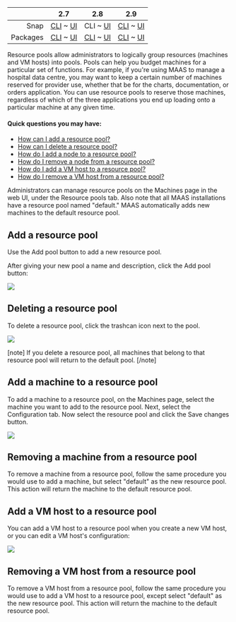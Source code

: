 <!-- deb-2-7-cli
||2.7|2.8|2.9|
|-----:|:-----:|:-----:|:-----:|
|Snap|[CLI](/t/resource-pools-snap-2-7-cli/3078) ~ [UI](/t/resource-pools-snap-2-7-ui/3079)|[CLI](/t/resource-pools-snap-2-8-cli/3080) ~ [UI](/t/resource-pools-snap-2-8-ui/3081)|[CLI](/t/resource-pools-snap-2-9-cli/3082) ~ [UI](/t/resource-pools-snap-2-9-ui/3083)|
|Packages|CLI ~ [UI](/t/resource-pools-deb-2-7-ui/3085)|[CLI](/t/resource-pools-deb-2-8-cli/3086) ~ [UI](/t/resource-pools-deb-2-8-ui/3087)|[CLI](/t/resource-pools-deb-2-9-cli/3088) ~ [UI](/t/resource-pools-deb-2-9-ui/3089)|
 deb-2-7-cli -->

<!-- deb-2-7-ui
||2.7|2.8|2.9|
|-----:|:-----:|:-----:|:-----:|
|Snap|[CLI](/t/resource-pools-snap-2-7-cli/3078) ~ [UI](/t/resource-pools-snap-2-7-ui/3079)|[CLI](/t/resource-pools-snap-2-8-cli/3080) ~ [UI](/t/resource-pools-snap-2-8-ui/3081)|[CLI](/t/resource-pools-snap-2-9-cli/3082) ~ [UI](/t/resource-pools-snap-2-9-ui/3083)|
|Packages|[CLI](/t/resource-pools-deb-2-7-cli/3084) ~ UI|[CLI](/t/resource-pools-deb-2-8-cli/3086) ~ [UI](/t/resource-pools-deb-2-8-ui/3087)|[CLI](/t/resource-pools-deb-2-9-cli/3088) ~ [UI](/t/resource-pools-deb-2-9-ui/3089)|
 deb-2-7-ui -->

<!-- deb-2-8-cli
||2.7|2.8|2.9|
|-----:|:-----:|:-----:|:-----:|
|Snap|[CLI](/t/resource-pools-snap-2-7-cli/3078) ~ [UI](/t/resource-pools-snap-2-7-ui/3079)|[CLI](/t/resource-pools-snap-2-8-cli/3080) ~ [UI](/t/resource-pools-snap-2-8-ui/3081)|[CLI](/t/resource-pools-snap-2-9-cli/3082) ~ [UI](/t/resource-pools-snap-2-9-ui/3083)|
|Packages|[CLI](/t/resource-pools-deb-2-7-cli/3084) ~ [UI](/t/resource-pools-deb-2-7-ui/3085)|CLI ~ [UI](/t/resource-pools-deb-2-8-ui/3087)|[CLI](/t/resource-pools-deb-2-9-cli/3088) ~ [UI](/t/resource-pools-deb-2-9-ui/3089)|
 deb-2-8-cli -->

<!-- deb-2-8-ui
||2.7|2.8|2.9|
|-----:|:-----:|:-----:|:-----:|
|Snap|[CLI](/t/resource-pools-snap-2-7-cli/3078) ~ [UI](/t/resource-pools-snap-2-7-ui/3079)|[CLI](/t/resource-pools-snap-2-8-cli/3080) ~ [UI](/t/resource-pools-snap-2-8-ui/3081)|[CLI](/t/resource-pools-snap-2-9-cli/3082) ~ [UI](/t/resource-pools-snap-2-9-ui/3083)|
|Packages|[CLI](/t/resource-pools-deb-2-7-cli/3084) ~ [UI](/t/resource-pools-deb-2-7-ui/3085)|[CLI](/t/resource-pools-deb-2-8-cli/3086) ~ UI|[CLI](/t/resource-pools-deb-2-9-cli/3088) ~ [UI](/t/resource-pools-deb-2-9-ui/3089)|
 deb-2-8-ui -->

<!-- deb-2-9-cli
||2.7|2.8|2.9|
|-----:|:-----:|:-----:|:-----:|
|Snap|[CLI](/t/resource-pools-snap-2-7-cli/3078) ~ [UI](/t/resource-pools-snap-2-7-ui/3079)|[CLI](/t/resource-pools-snap-2-8-cli/3080) ~ [UI](/t/resource-pools-snap-2-8-ui/3081)|[CLI](/t/resource-pools-snap-2-9-cli/3082) ~ [UI](/t/resource-pools-snap-2-9-ui/3083)|
|Packages|[CLI](/t/resource-pools-deb-2-7-cli/3084) ~ [UI](/t/resource-pools-deb-2-7-ui/3085)|[CLI](/t/resource-pools-deb-2-8-cli/3086) ~ [UI](/t/resource-pools-deb-2-8-ui/3087)|CLI ~ [UI](/t/resource-pools-deb-2-9-ui/3089)|
 deb-2-9-cli -->

<!-- deb-2-9-ui
||2.7|2.8|2.9|
|-----:|:-----:|:-----:|:-----:|
|Snap|[CLI](/t/resource-pools-snap-2-7-cli/3078) ~ [UI](/t/resource-pools-snap-2-7-ui/3079)|[CLI](/t/resource-pools-snap-2-8-cli/3080) ~ [UI](/t/resource-pools-snap-2-8-ui/3081)|[CLI](/t/resource-pools-snap-2-9-cli/3082) ~ [UI](/t/resource-pools-snap-2-9-ui/3083)|
|Packages|[CLI](/t/resource-pools-deb-2-7-cli/3084) ~ [UI](/t/resource-pools-deb-2-7-ui/3085)|[CLI](/t/resource-pools-deb-2-8-cli/3086) ~ [UI](/t/resource-pools-deb-2-8-ui/3087)|[CLI](/t/resource-pools-deb-2-9-cli/3088) ~ UI|
 deb-2-9-ui -->

<!-- snap-2-7-cli
||2.7|2.8|2.9|
|-----:|:-----:|:-----:|:-----:|
|Snap|CLI ~ [UI](/t/resource-pools-snap-2-7-ui/3079)|[CLI](/t/resource-pools-snap-2-8-cli/3080) ~ [UI](/t/resource-pools-snap-2-8-ui/3081)|[CLI](/t/resource-pools-snap-2-9-cli/3082) ~ [UI](/t/resource-pools-snap-2-9-ui/3083)|
|Packages|[CLI](/t/resource-pools-deb-2-7-cli/3084) ~ [UI](/t/resource-pools-deb-2-7-ui/3085)|[CLI](/t/resource-pools-deb-2-8-cli/3086) ~ [UI](/t/resource-pools-deb-2-8-ui/3087)|[CLI](/t/resource-pools-deb-2-9-cli/3088) ~ [UI](/t/resource-pools-deb-2-9-ui/3089)|
 snap-2-7-cli -->

<!-- snap-2-7-ui
||2.7|2.8|2.9|
|-----:|:-----:|:-----:|:-----:|
|Snap|[CLI](/t/resource-pools-snap-2-7-cli/3078) ~ UI|[CLI](/t/resource-pools-snap-2-8-cli/3080) ~ [UI](/t/resource-pools-snap-2-8-ui/3081)|[CLI](/t/resource-pools-snap-2-9-cli/3082) ~ [UI](/t/resource-pools-snap-2-9-ui/3083)|
|Packages|[CLI](/t/resource-pools-deb-2-7-cli/3084) ~ [UI](/t/resource-pools-deb-2-7-ui/3085)|[CLI](/t/resource-pools-deb-2-8-cli/3086) ~ [UI](/t/resource-pools-deb-2-8-ui/3087)|[CLI](/t/resource-pools-deb-2-9-cli/3088) ~ [UI](/t/resource-pools-deb-2-9-ui/3089)|
 snap-2-7-ui -->

||2.7|2.8|2.9|
|-----:|:-----:|:-----:|:-----:|
|Snap|[CLI](/t/resource-pools-snap-2-7-cli/3078) ~ [UI](/t/resource-pools-snap-2-7-ui/3079)|CLI ~ [UI](/t/resource-pools-snap-2-8-ui/3081)|[CLI](/t/resource-pools-snap-2-9-cli/3082) ~ [UI](/t/resource-pools-snap-2-9-ui/3083)|
|Packages|[CLI](/t/resource-pools-deb-2-7-cli/3084) ~ [UI](/t/resource-pools-deb-2-7-ui/3085)|[CLI](/t/resource-pools-deb-2-8-cli/3086) ~ [UI](/t/resource-pools-deb-2-8-ui/3087)|[CLI](/t/resource-pools-deb-2-9-cli/3088) ~ [UI](/t/resource-pools-deb-2-9-ui/3089)|

<!-- snap-2-8-ui
||2.7|2.8|2.9|
|-----:|:-----:|:-----:|:-----:|
|Snap|[CLI](/t/resource-pools-snap-2-7-cli/3078) ~ [UI](/t/resource-pools-snap-2-7-ui/3079)|[CLI](/t/resource-pools-snap-2-8-cli/3080) ~ UI|[CLI](/t/resource-pools-snap-2-9-cli/3082) ~ [UI](/t/resource-pools-snap-2-9-ui/3083)|
|Packages|[CLI](/t/resource-pools-deb-2-7-cli/3084) ~ [UI](/t/resource-pools-deb-2-7-ui/3085)|[CLI](/t/resource-pools-deb-2-8-cli/3086) ~ [UI](/t/resource-pools-deb-2-8-ui/3087)|[CLI](/t/resource-pools-deb-2-9-cli/3088) ~ [UI](/t/resource-pools-deb-2-9-ui/3089)|
 snap-2-8-ui -->

<!-- snap-2-9-cli
||2.7|2.8|2.9|
|-----:|:-----:|:-----:|:-----:|
|Snap|[CLI](/t/resource-pools-snap-2-7-cli/3078) ~ [UI](/t/resource-pools-snap-2-7-ui/3079)|[CLI](/t/resource-pools-snap-2-8-cli/3080) ~ [UI](/t/resource-pools-snap-2-8-ui/3081)|CLI ~ [UI](/t/resource-pools-snap-2-9-ui/3083)|
|Packages|[CLI](/t/resource-pools-deb-2-7-cli/3084) ~ [UI](/t/resource-pools-deb-2-7-ui/3085)|[CLI](/t/resource-pools-deb-2-8-cli/3086) ~ [UI](/t/resource-pools-deb-2-8-ui/3087)|[CLI](/t/resource-pools-deb-2-9-cli/3088) ~ [UI](/t/resource-pools-deb-2-9-ui/3089)|
 snap-2-9-cli -->

<!-- snap-2-9-ui
||2.7|2.8|2.9|
|-----:|:-----:|:-----:|:-----:|
|Snap|[CLI](/t/resource-pools-snap-2-7-cli/3078) ~ [UI](/t/resource-pools-snap-2-7-ui/3079)|[CLI](/t/resource-pools-snap-2-8-cli/3080) ~ [UI](/t/resource-pools-snap-2-8-ui/3081)|[CLI](/t/resource-pools-snap-2-9-cli/3082) ~ UI|
|Packages|[CLI](/t/resource-pools-deb-2-7-cli/3084) ~ [UI](/t/resource-pools-deb-2-7-ui/3085)|[CLI](/t/resource-pools-deb-2-8-cli/3086) ~ [UI](/t/resource-pools-deb-2-8-ui/3087)|[CLI](/t/resource-pools-deb-2-9-cli/3088) ~ [UI](/t/resource-pools-deb-2-9-ui/3089)|
 snap-2-9-ui -->

Resource pools allow administrators to logically group resources (machines and VM hosts) into pools. Pools can help you budget machines for a particular set of functions.  For example, if you're using MAAS to manage a hospital data centre, you may want to keep a certain number of machines reserved for provider use, whether that be for the charts, documentation, or orders application.  You can use resource pools to reserve those machines, regardless of which of the three applications you end up loading onto a particular machine at any given time. 

#### Quick questions you may have:

* [How can I add a resource pool?](/t/resource-pools/831#heading--add-a-resource-pool)
* [How can I delete a resource pool?](/t/resource-pools/831#heading--deleting-a-resource-pool)
* [How do I add a node to a resource pool?](/t/resource-pools/831#heading--add-a-node-to-a-resource-pool)
* [How do I remove a node from a resource pool?](/t/resource-pools/831#heading--removing-a-node-from-a-resource-pool)
* [How do I add a VM host to a resource pool?](/t/resource-pools/831#heading--add-a-vm-host-to-a-resource-pool)
* [How do I remove a VM host from a resource pool?](/t/resource-pools/831#heading--removing-a-vm-host-from-a-resource-pool)

Administrators can manage resource pools on the Machines page in the web UI, under the Resource pools tab.   Also note that all MAAS installations have a resource pool named "default." MAAS automatically adds new machines to the default resource pool.

<h2 id="heading--add-a-resource-pool">Add a resource pool</h2>

Use the Add pool button to add a new resource pool.

After giving your new pool a name and description, click the Add pool button:

<a href="https://assets.ubuntu.com/v1/2f010325-nodes-resource-pools__2.5_add-pool.png" target = "_blank"><img src="https://assets.ubuntu.com/v1/2f010325-nodes-resource-pools__2.5_add-pool.png"></a>

<h2 id="heading--deleting-a-resource-pool">Deleting a resource pool</h2>

To delete a resource pool, click the trashcan icon next to the pool.

<a href="https://assets.ubuntu.com/v1/630ed938-nodes-resource-pools__2.5_delete-pool.png" target = "_blank"><img src="https://assets.ubuntu.com/v1/630ed938-nodes-resource-pools__2.5_delete-pool.png"></a>

[note]
If you delete a resource pool, all machines that belong to that resource pool will return to the default pool.
[/note]

<h2 id="heading--add-a-node-to-a-resource-pool">Add a machine to a resource pool</h2>

To add a machine to a resource pool, on the Machines page, select the machine you want to add to the resource pool. Next, select the Configuration tab. Now select the resource pool and click the Save changes button.

<a href="https://assets.ubuntu.com/v1/648e7a8e-nodes-resource-pools__2.5_add-machine.png" target = "_blank"><img src="https://assets.ubuntu.com/v1/648e7a8e-nodes-resource-pools__2.5_add-machine.png"></a>

<h2 id="heading--removing-a-node-from-a-resource-pool">Removing a machine from a resource pool</h2>

To remove a machine from a resource pool, follow the same procedure you would use to add a machine, but select "default" as the new resource pool. This action will return the machine to the default resource pool.

<h2 id="heading--add-a-vm-host-to-a-resource-pool">Add a VM host to a resource pool</h2>

You can add a VM host to a resource pool when you create a new VM host, or you can edit a VM host's configuration:

<a href="https://assets.ubuntu.com/v1/84a89952-nodes-resource-pools__2.5_pod_to_pool.png" target = "_blank"><img src="https://assets.ubuntu.com/v1/84a89952-nodes-resource-pools__2.5_pod_to_pool.png"></a>

<h2 id="heading--removing-a-vm-host-from-a-resource-pool">Removing a VM host from a resource pool</h2>

To remove a VM host from a resource pool, follow the same procedure you would use to add a VM host to a resource pool, except select "default" as the new resource pool. This action will return the machine to the default resource pool.

<!-- LINKS -->